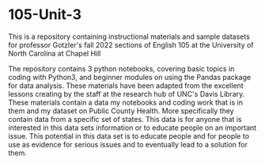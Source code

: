 # 105-Unit-3
This is a repository containing instructional materials and sample datasets for professor Gotzler's fall 2022 sections of English 105 at the University of North Carolina at Chapel Hill

The repository contains 3 python notebooks, covering basic topics in coding with Python3, and beginner modules on using the Pandas package for data analysis.
These materials have been adapted from the excellent lessons creating by the staff at the research hub of UNC's Davis Library.
These materials contain a data my notebooks and coding work that is in them and my dataset on Public County Health.
More specifically they contain data from a specific set of states. 
This data is for anyone that is interested in this data sets information or to educate people on an important issue. 
This potential in this data set is to educate people and for people to use as evidence for serious issues and to eventually lead to a solution for them.
